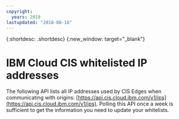 ```yaml
---
copyright:
  years: 2018
lastupdated: "2018-08-16"
---
```


{:shortdesc: .shortdesc}
{:new_window: target="_blank"}

# IBM Cloud CIS whitelisted IP addresses

The following API lists all IP addresses used by CIS Edges when communicating with origins: [https://api.cis.cloud.ibm.com/v1/ips](https://api.cis.cloud.ibm.com/v1/ips). Polling this API once a week is sufficient to get the information you need to update your whitelists.
